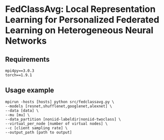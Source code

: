 # FedClassAvg: Local Representation Learning for Personalized Federated Learning on Heterogeneous Neural Networks

## Requirements
```
mpi4py==3.0.3
torch==1.9.1
```

## Usage example
```
mpirun -hosts [hosts] python src/fedclassavg.py \
--models [resnet,shufflenet,googlenet,alexnet] \
--data [data] \
--mu [mu] \
--data_partition [noniid-labeldir|noniid-twoclass] \
--virtual_per_node [number of virtual nodes] \
--c [client sampling rate] \
--output_path [path to output]
```
